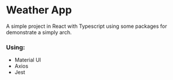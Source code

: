 # Weather App

A simple project in React with Typescript using some packages for demonstrate a simply arch.

### Using:
 - Material UI
 - Axios
 - Jest
